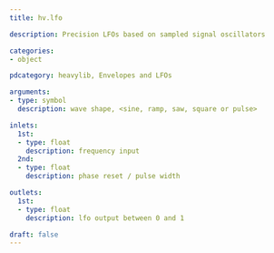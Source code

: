 ```yaml
---
title: hv.lfo

description: Precision LFOs based on sampled signal oscillators

categories:
- object

pdcategory: heavylib, Envelopes and LFOs

arguments:
- type: symbol
  description: wave shape, <sine, ramp, saw, square or pulse>

inlets:
  1st:
  - type: float
    description: frequency input
  2nd:
  - type: float
    description: phase reset / pulse width

outlets:
  1st:
  - type: float
    description: lfo output between 0 and 1

draft: false
---
```

